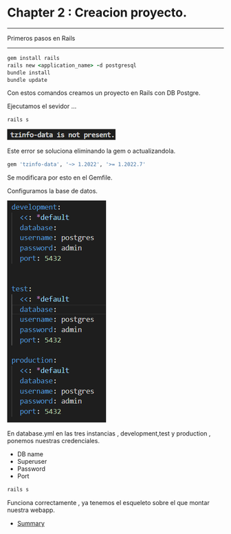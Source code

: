# Chapter 2 : Creacion proyecto.

---
Primeros pasos en Rails

---

```ruby
gem install rails
rails new <application_name> -d postgresql
bundle install
bundle update
```

Con estos comandos creamos un proyecto en Rails con DB Postgre.

Ejecutamos el sevidor ...

```ruby
rails s
```
![gem tzinfo-data error](/src/image/error1.png)

Este error se soluciona eliminando la gem o actualizandola.


```ruby
gem 'tzinfo-data', '~> 1.2022', '>= 1.2022.7'
```
Se modificara por esto en el Gemfile.

Configuramos la base de datos.

![Postgre](/src/image/configDB.png)

En database.yml en las tres instancias , development,test y production , ponemos nuestras credenciales.

- DB name
- Superuser
- Password
- Port

```ruby
rails s
```

Funciona correctamente , ya tenemos el esqueleto sobre el que montar nuestra webapp.

- [Summary ](./SUMMARY.md)